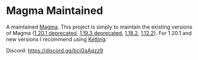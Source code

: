 # Magma Maintained
A maintained [Magma](https://magmafoundation.org/). This project is simply to maintain the existing versions of Magma ([1.20.1 deprecated](https://github.com/magmamaintained/Magma-1.20.1), [1.19.3 deprecated](https://github.com/magmamaintained/Magma-1.19.3), [1.18.2](https://github.com/magmamaintained/Magma-1.18.2), [1.12.2](https://github.com/magmamaintained/Magma-1.12.2)). For 1.20.1 and new versions I recommend using [Ketting](https://github.com/kettingpowered).

Discord: https://discord.gg/bcjGsAqzz9
